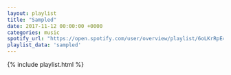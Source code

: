 ```yaml
---
layout: playlist
title: "Sampled"
date: 2017-11-12 00:00:00 +0000
categories: music
spotify_url: "https://open.spotify.com/user/overview/playlist/6oLKrRpE4e5aY5u1G6xHDt"
playlist_data: 'sampled'
---
```


{% include playlist.html %}
